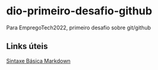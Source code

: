 # dio-primeiro-desafio-github
Para EmpregoTech2022, primeiro desafio sobre git/github

## Links úteis 
[Sintaxe Básica Markdown](https://www.markdownguide.org/getting-started/)
